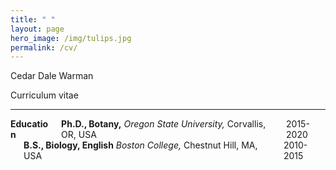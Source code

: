 ```yaml
---
title: " "
layout: page
hero_image: /img/tulips.jpg
permalink: /cv/
---
```


<div class="container is-max-desktop has-text-centered">
	<p class="title is-2">Cedar Dale Warman</p>
	<p class="subtitle is-4">Curriculum vitae</p>
	<hr>
</div>

<div class="container is-max-desktop has-text-centered">
	<div class="columns is-centered is-mobile">
		<div class="column is-2">
		<strong>Education</strong>	
		</div>
		<div class="column is-8">
		<strong>Ph.D., Botany,</strong><i> Oregon State University,</i> Corvallis, OR, USA
		</div>
		<div class="column is-2">
		2015-2020	
		</div>
	</div>
	<div class="columns is-centered is-mobile">
		<div class="column is-2">
		</div>
		<div class="column is-8">
		<strong>B.S., Biology, English</strong><i> Boston College,</i> Chestnut Hill, MA, USA
		</div>
		<div class="column is-2">
		2010-2015	
		</div>
	</div>
</div>
